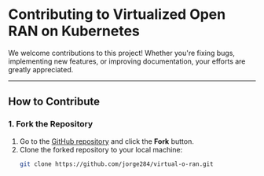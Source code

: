 # Contributing to Virtualized Open RAN on Kubernetes

We welcome contributions to this project! Whether you're fixing bugs, implementing new features, or improving documentation, your efforts are greatly appreciated.

---

## **How to Contribute**

### **1. Fork the Repository**
1. Go to the [GitHub repository](https://github.com/jorge284/virtual-o-ran) and click the **Fork** button.
2. Clone the forked repository to your local machine:
   ```bash
   git clone https://github.com/jorge284/virtual-o-ran.git
